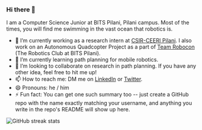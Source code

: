 ### Hi there 👋

I am a Computer Science Junior at BITS Pilani, Pilani campus. Most of the times, you will find me swimming in the vast ocean that robotics is.

- 🔭 I’m currently working as a research intern at [CSIR-CEERI Pilani](https://www.ceeri.res.in/). I also work on an Autonomous Quadcopter Project as a part of [Team Robocon](https://bitsrobocon.github.io/) (The Robotics Club at BITS Pilani).
- 🌱 I’m currently learning path planning for mobile robotics.
- 👯 I’m looking to collaborate on research in path planning. If you have any other idea, feel free to hit me up!
- 📫 How to reach me: DM me on [LinkedIn](https://www.linkedin.com/in/srujan-deolasee/) or [Twitter](https://twitter.com/sruj_d?s=09).
- 😄 Pronouns: he / him
- ⚡ Fun fact: You can get one such summary too -- just create a GitHub repo with the name exactly matching your username, and anything you write in the repo's README will show up here.

<!-- [Srujan's GitHub stats](https://github-readme-stats.vercel.app/api?username=Srujan-D&show_icons=true&theme=dark) -->

![GitHub streak stats](https://github-readme-streak-stats.herokuapp.com/?user=Srujan-D&theme=dark)
